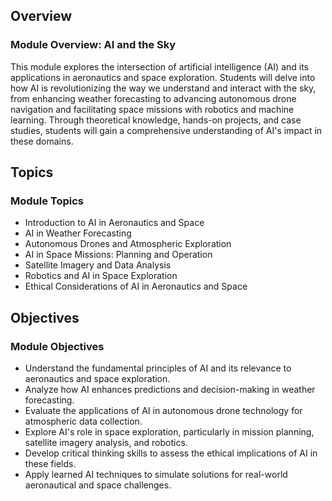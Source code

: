 ## Overview
### Module Overview: AI and the Sky
This module explores the intersection of artificial intelligence (AI) and its applications in aeronautics and space exploration. Students will delve into how AI is revolutionizing the way we understand and interact with the sky, from enhancing weather forecasting to advancing autonomous drone navigation and facilitating space missions with robotics and machine learning. Through theoretical knowledge, hands-on projects, and case studies, students will gain a comprehensive understanding of AI's impact in these domains.

## Topics
### Module Topics
- Introduction to AI in Aeronautics and Space
- AI in Weather Forecasting
- Autonomous Drones and Atmospheric Exploration
- AI in Space Missions: Planning and Operation
- Satellite Imagery and Data Analysis
- Robotics and AI in Space Exploration
- Ethical Considerations of AI in Aeronautics and Space

## Objectives
### Module Objectives
- Understand the fundamental principles of AI and its relevance to aeronautics and space exploration.
- Analyze how AI enhances predictions and decision-making in weather forecasting.
- Evaluate the applications of AI in autonomous drone technology for atmospheric data collection.
- Explore AI's role in space exploration, particularly in mission planning, satellite imagery analysis, and robotics.
- Develop critical thinking skills to assess the ethical implications of AI in these fields.
- Apply learned AI techniques to simulate solutions for real-world aeronautical and space challenges.

